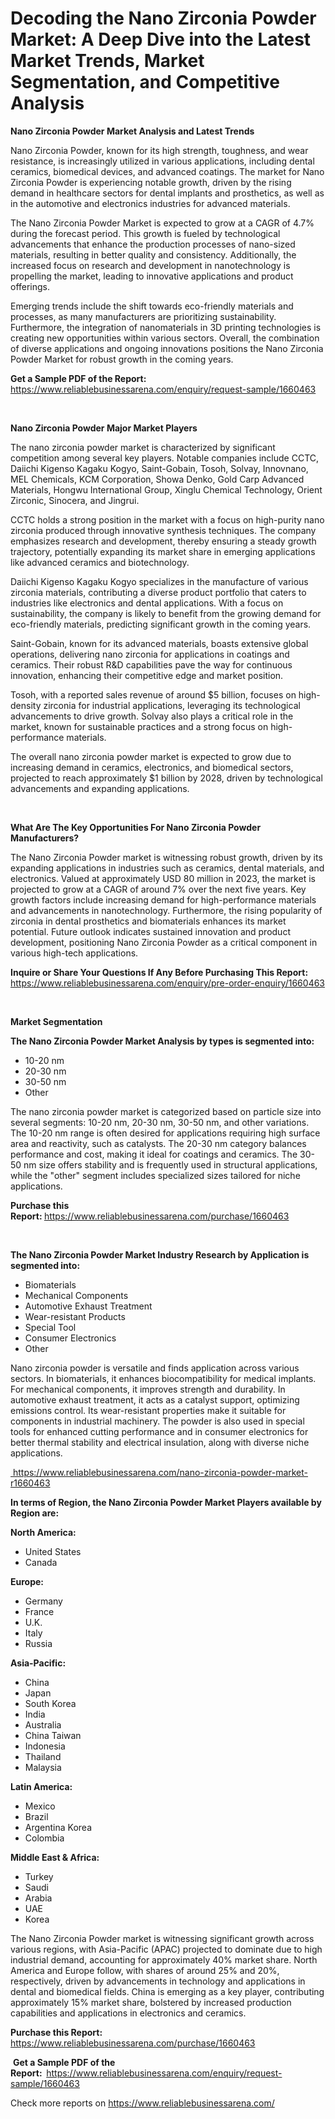 <p><h1>Decoding the Nano Zirconia Powder Market: A Deep Dive into the Latest Market Trends, Market Segmentation, and Competitive Analysis</h1></p><p><strong>Nano Zirconia Powder Market Analysis and Latest Trends</strong></p>
<p><p>Nano Zirconia Powder, known for its high strength, toughness, and wear resistance, is increasingly utilized in various applications, including dental ceramics, biomedical devices, and advanced coatings. The market for Nano Zirconia Powder is experiencing notable growth, driven by the rising demand in healthcare sectors for dental implants and prosthetics, as well as in the automotive and electronics industries for advanced materials.</p><p>The Nano Zirconia Powder Market is expected to grow at a CAGR of 4.7% during the forecast period. This growth is fueled by technological advancements that enhance the production processes of nano-sized materials, resulting in better quality and consistency. Additionally, the increased focus on research and development in nanotechnology is propelling the market, leading to innovative applications and product offerings.</p><p>Emerging trends include the shift towards eco-friendly materials and processes, as many manufacturers are prioritizing sustainability. Furthermore, the integration of nanomaterials in 3D printing technologies is creating new opportunities within various sectors. Overall, the combination of diverse applications and ongoing innovations positions the Nano Zirconia Powder Market for robust growth in the coming years.</p></p>
<p><strong>Get a Sample PDF of the Report:&nbsp;</strong> <a href="https://www.reliablebusinessarena.com/enquiry/request-sample/1660463?utm_campaign=3251&utm_medium=2&utm_source=Github&utm_content=ia&utm_term=29032025&utm_id=nano-zirconia-powder">https://www.reliablebusinessarena.com/enquiry/request-sample/1660463</a></p>
<p>&nbsp;</p>
<p><strong>Nano Zirconia Powder Major Market Players</strong></p>
<p><p>The nano zirconia powder market is characterized by significant competition among several key players. Notable companies include CCTC, Daiichi Kigenso Kagaku Kogyo, Saint-Gobain, Tosoh, Solvay, Innovnano, MEL Chemicals, KCM Corporation, Showa Denko, Gold Carp Advanced Materials, Hongwu International Group, Xinglu Chemical Technology, Orient Zirconic, Sinocera, and Jingrui.</p><p>CCTC holds a strong position in the market with a focus on high-purity nano zirconia produced through innovative synthesis techniques. The company emphasizes research and development, thereby ensuring a steady growth trajectory, potentially expanding its market share in emerging applications like advanced ceramics and biotechnology.</p><p>Daiichi Kigenso Kagaku Kogyo specializes in the manufacture of various zirconia materials, contributing a diverse product portfolio that caters to industries like electronics and dental applications. With a focus on sustainability, the company is likely to benefit from the growing demand for eco-friendly materials, predicting significant growth in the coming years.</p><p>Saint-Gobain, known for its advanced materials, boasts extensive global operations, delivering nano zirconia for applications in coatings and ceramics. Their robust R&D capabilities pave the way for continuous innovation, enhancing their competitive edge and market position.</p><p>Tosoh, with a reported sales revenue of around $5 billion, focuses on high-density zirconia for industrial applications, leveraging its technological advancements to drive growth. Solvay also plays a critical role in the market, known for sustainable practices and a strong focus on high-performance materials.</p><p>The overall nano zirconia powder market is expected to grow due to increasing demand in ceramics, electronics, and biomedical sectors, projected to reach approximately $1 billion by 2028, driven by technological advancements and expanding applications.</p></p>
<p>&nbsp;</p>
<p><strong>What Are The Key Opportunities For Nano Zirconia Powder Manufacturers?</strong></p>
<p><p>The Nano Zirconia Powder market is witnessing robust growth, driven by its expanding applications in industries such as ceramics, dental materials, and electronics. Valued at approximately USD 80 million in 2023, the market is projected to grow at a CAGR of around 7% over the next five years. Key growth factors include increasing demand for high-performance materials and advancements in nanotechnology. Furthermore, the rising popularity of zirconia in dental prosthetics and biomaterials enhances its market potential. Future outlook indicates sustained innovation and product development, positioning Nano Zirconia Powder as a critical component in various high-tech applications.</p></p>
<p><strong>Inquire or Share Your Questions If Any Before Purchasing This Report:</strong> <a href="https://www.reliablebusinessarena.com/enquiry/pre-order-enquiry/1660463?utm_campaign=3251&utm_medium=2&utm_source=Github&utm_content=ia&utm_term=29032025&utm_id=nano-zirconia-powder">https://www.reliablebusinessarena.com/enquiry/pre-order-enquiry/1660463</a></p>
<p>&nbsp;</p>
<p><strong>Market Segmentation</strong></p>
<p><strong>The Nano Zirconia Powder Market Analysis by types is segmented into:</strong></p>
<p><ul><li>10-20 nm</li><li>20-30 nm</li><li>30-50 nm</li><li>Other</li></ul></p>
<p><p>The nano zirconia powder market is categorized based on particle size into several segments: 10-20 nm, 20-30 nm, 30-50 nm, and other variations. The 10-20 nm range is often desired for applications requiring high surface area and reactivity, such as catalysts. The 20-30 nm category balances performance and cost, making it ideal for coatings and ceramics. The 30-50 nm size offers stability and is frequently used in structural applications, while the "other" segment includes specialized sizes tailored for niche applications.</p></p>
<p><strong>Purchase this Report:&nbsp;</strong><a href="https://www.reliablebusinessarena.com/purchase/1660463?utm_campaign=3251&utm_medium=2&utm_source=Github&utm_content=ia&utm_term=29032025&utm_id=nano-zirconia-powder">https://www.reliablebusinessarena.com/purchase/1660463</a></p>
<p>&nbsp;</p>
<p><strong>The Nano Zirconia Powder Market Industry Research by Application is segmented into:</strong></p>
<p><ul><li>Biomaterials</li><li>Mechanical Components</li><li>Automotive Exhaust Treatment</li><li>Wear-resistant Products</li><li>Special Tool</li><li>Consumer Electronics</li><li>Other</li></ul></p>
<p><p>Nano zirconia powder is versatile and finds application across various sectors. In biomaterials, it enhances biocompatibility for medical implants. For mechanical components, it improves strength and durability. In automotive exhaust treatment, it acts as a catalyst support, optimizing emissions control. Its wear-resistant properties make it suitable for components in industrial machinery. The powder is also used in special tools for enhanced cutting performance and in consumer electronics for better thermal stability and electrical insulation, along with diverse niche applications.</p></p>
<p><a href="https://www.reliablebusinessarena.com/nano-zirconia-powder-market-r1660463?utm_campaign=3251&utm_medium=2&utm_source=Github&utm_content=ia&utm_term=29032025&utm_id=nano-zirconia-powder">&nbsp;https://www.reliablebusinessarena.com/nano-zirconia-powder-market-r1660463</a></p>
<p><strong>In terms of Region, the Nano Zirconia Powder Market Players available by Region are:</strong></p>
<p>
    <p> <strong> North America: </strong>
        <ul>
            <li>United States</li>
            <li>Canada</li>
        </ul>
        </p> 
    <p> <strong> Europe: </strong>
        <ul>
            <li>Germany</li>
            <li>France</li>
            <li>U.K.</li>
            <li>Italy</li>
            <li>Russia</li>
        </ul>
        </p> 
    <p> <strong> Asia-Pacific: </strong>
        <ul>
            <li>China</li>
            <li>Japan</li>
            <li>South Korea</li>
            <li>India</li>
            <li>Australia</li>
            <li>China Taiwan</li>
            <li>Indonesia</li>
            <li>Thailand</li>
            <li>Malaysia</li>
        </ul>
        </p> 
    <p> <strong> Latin America: </strong>
        <ul>
            <li>Mexico</li>
            <li>Brazil</li>
            <li>Argentina Korea</li>
            <li>Colombia</li>
        </ul>
        </p> 
    <p> <strong> Middle East & Africa: </strong>
        <ul>
            <li>Turkey</li>
            <li>Saudi</li>
            <li>Arabia</li>
            <li>UAE</li>
            <li>Korea</li>
        </ul>
    </p>
    </p>
<p><p>The Nano Zirconia Powder market is witnessing significant growth across various regions, with Asia-Pacific (APAC) projected to dominate due to high industrial demand, accounting for approximately 40% market share. North America and Europe follow, with shares of around 25% and 20%, respectively, driven by advancements in technology and applications in dental and biomedical fields. China is emerging as a key player, contributing approximately 15% market share, bolstered by increased production capabilities and applications in electronics and ceramics.</p></p>
<p><strong>Purchase this Report: </strong><a href="https://www.reliablebusinessarena.com/purchase/1660463?utm_campaign=3251&utm_medium=2&utm_source=Github&utm_content=ia&utm_term=29032025&utm_id=nano-zirconia-powder">https://www.reliablebusinessarena.com/purchase/1660463</a></p>
<p>&nbsp;<strong>Get a Sample PDF of the Report:&nbsp;&nbsp;</strong><a href="https://www.reliablebusinessarena.com/enquiry/request-sample/1660463?utm_campaign=3251&utm_medium=2&utm_source=Github&utm_content=ia&utm_term=29032025&utm_id=nano-zirconia-powder">https://www.reliablebusinessarena.com/enquiry/request-sample/1660463</a></p>
<p><strong></strong></p>
<p>Check more reports on <a href="https://www.reliablebusinessarena.com/?utm_campaign=3251&utm_medium=2&utm_source=Github&utm_content=ia&utm_term=29032025&utm_id=nano-zirconia-powder">https://www.reliablebusinessarena.com/</a></p>